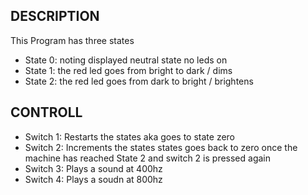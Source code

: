 ## DESCRIPTION
This Program has three states

* State 0: noting displayed neutral state no leds on
* State 1: the red led goes from bright to dark / dims
* State 2: the red led goes from dark to bright / brightens

## CONTROLL

* Switch 1: Restarts the states aka goes to state zero 
* Switch 2: Increments the states states goes back to zero once the machine has reached State 2 and switch 2 is pressed again
* Switch 3: Plays a sound at 400hz
* Switch 4: Plays a soudn at 800hz


